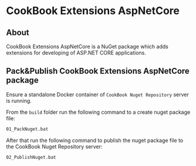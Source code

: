 # CookBook Extensions AspNetCore

## About

CookBook Extensions AspNetCore is a NuGet package which adds extensions for developing of ASP.NET CORE applications.

## Pack&Publish CookBook Extensions AspNetCore package

Ensure a standalone Docker container of `CookBook Nuget Repository` server is running.

From the `build` folder run the following command to a create nuget package file:

```Bash
01_PackNuget.bat
```

After that run the following command to publish the nuget package file to the CookBook Nuget Repository server:

```Bash
02_PublishNuget.bat
```
